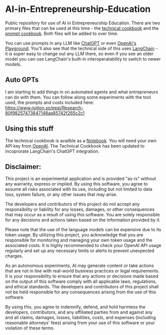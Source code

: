 # AI-in-Entrepreneurship-Education
Public repository for use of AI in Entrepreneurship Education.
There are two primary files that can be used at this time - the [technical cookbook](https://github.com/josephdfox/AI-in-Entrepreneurship-Education/blob/main/AIEE-Cookbook-Online.ipynb) and the [prompt cookbook](https://github.com/josephdfox/AI-in-Entrepreneurship-Education/blob/main/AIEE-Cookbook-Prompts.ipynb). Both files will be added to over time.

You can use prompts in any LLM like [ChatGPT](https://chat.openai.com/) or even [OpenAI's Playground](https://platform.openai.com/playground). You'll also see that the technical side of this uses [LangChain](https://github.com/hwchase17/langchain) - it is super easy to change out any LLM there, so even if you see an older model you can use LangChain's built-in interoperatability to switch to newer models. 

## Auto GPTs

I am starting to add things in on automated agents and what entrepreneurs can do with them. You can follow along some experiments with the tool used, the prompts and costs included here: https://www.notion.so/eeai/Research-80f98257473847148aa85742f265c2c1

## Using this stuff

The technical cookbook is availble as a [Notebook](https://jupyter.org/). You will need your own API key from [OpenAI](https://openai.com/). The Technical Cookbook has been updated to incoprorate LangChain's ChatGPT integration. 

## Disclaimer:
This project is an experimental application and is provided "as-is" without any warranty, express or implied. By using this software, you agree to assume all risks associated with its use, including but not limited to data loss, system failure, or any other issues that may arise.

The developers and contributors of this project do not accept any responsibility or liability for any losses, damages, or other consequences that may occur as a result of using this software. You are solely responsible for any decisions and actions taken based on the information provided by it.

Please note that the use of the language models can be expensive due to its token usage. By utilizing this project, you acknowledge that you are responsible for monitoring and managing your own token usage and the associated costs. It is highly recommended to check your OpenAI API usage regularly and set up any necessary limits or alerts to prevent unexpected charges.

As an autonomous experiments, AI may generate content or take actions that are not in line with real-world business practices or legal requirements. It is your responsibility to ensure that any actions or decisions made based on the output of this software comply with all applicable laws, regulations, and ethical standards. The developers and contributors of this project shall not be held responsible for any consequences arising from the use of this software.

By using this, you agree to indemnify, defend, and hold harmless the developers, contributors, and any affiliated parties from and against any and all claims, damages, losses, liabilities, costs, and expenses (including reasonable attorneys' fees) arising from your use of this software or your violation of these terms.
